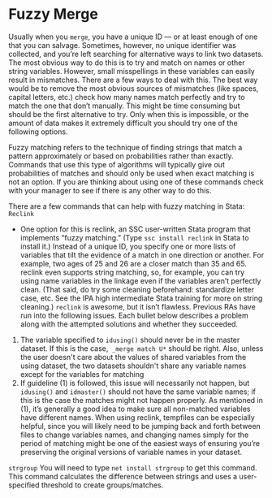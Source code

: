 # Fuzzy Merge
Usually when you `merge`, you have a unique ID — or at least enough of one that you can salvage. Sometimes, however, no unique identifier was collected, and you’re left searching for alternative ways to link two datasets. The most obvious way to do this is to try and match on names or other string variables. However, small misspellings in these variables can easily result in mismatches. There are a few ways to deal with this. The best way would be to remove the most obvious sources of mismatches (like spaces, capital letters, etc.) check how many names match perfectly and try to match the one that don’t manually. This might be time consuming but should be the first alternative to try. Only when this is impossible, or the amount of data makes it extremely difficult you should try one of the following options.

Fuzzy matching refers to the technique of finding strings that match a pattern approximately or based on probabilities rather than exactly. Commands that use this type of algorithms will typically give out probabilities of matches and should only be used when exact matching is not an option. If you are thinking about using one of these commands check with your manager to see if there is any other way to do this.

There are a few commands that can help with fuzzy matching in Stata: 
`Reclink`
- One option for this is reclink, an SSC user-written Stata program that implements “fuzzy matching.” (Type `ssc install reclink` in Stata to install it.) Instead of a unique ID, you specify one or more lists of variables that tilt the evidence of a match in one direction or another. For example, two ages of 25 and 26 are a closer match than 35 and 65. reclink even supports string matching, so, for example, you can try using name variables in the linkage even if the variables aren’t perfectly clean. (That said, do try some cleaning beforehand: standardize letter case, etc. See the IPA high intermediate Stata training for more on string cleaning.)
`reclink` is awesome, but it isn’t flawless. Previous RAs have run into the following issues. Each bullet below describes a problem along with the attempted solutions and whether they succeeded. 
1.  The variable specified to `idusing()` should never be in the master dataset. If this is the case,` _merge match U*` should be right. Also, unless the user doesn't care about the values of shared variables from the using dataset, the two datasets shouldn't share any variable names except for the variables for matching
2.  If guideline (1) is followed, this issue will necessarily not happen, but `idusing()` and `idmaster()` should not have the same variable names; if this is the case the matches might not happen properly. As mentioned in (1), it’s generally a good idea to make sure all non-matched variables have different names.  When using reclink, tempfiles can be especially helpful, since you will likely need to be jumping back and forth between files to change variables names, and changing names simply for the period of matching might be one of the easiest ways of ensuring you’re preserving the original versions of variable names in your dataset.

`strgroup`
You will need to type `net install strgroup` to get this command. This command calculates the difference between strings and uses a user-specified threshold to create groups/matches.
